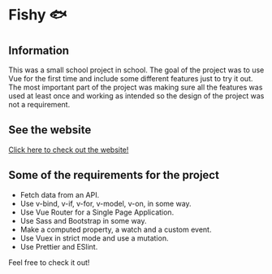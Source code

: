 # Fishy 🐟

## Information
This was a small school project in school. The goal of the project was to use Vue for the first time and include some different features just to try it out. The most important part of the project was making sure all the features was used at least once and working as intended so the design of the project was not a requirement. 

## See the website
[Click here to check out the website!](https://stinanorqvist.github.io/#/)

## Some of the requirements for the project
- Fetch data from an API. 
- Use v-bind, v-if, v-for, v-model, v-on, in some way. 
- Use Vue Router for a Single Page Application. 
- Use Sass and Bootstrap in some way. 
- Make a computed property, a watch and a custom event. 
- Use Vuex in strict mode and use a mutation. 
- Use Prettier and ESlint. 

Feel free to check it out!
